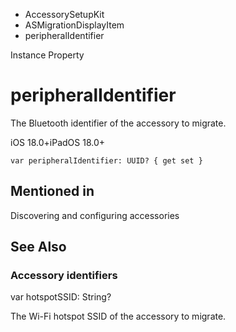 

- AccessorySetupKit
- ASMigrationDisplayItem
-  peripheralIdentifier 

Instance Property

# peripheralIdentifier

The Bluetooth identifier of the accessory to migrate.

iOS 18.0+iPadOS 18.0+

``` source
var peripheralIdentifier: UUID? { get set }
```

## Mentioned in 

Discovering and configuring accessories

## See Also

### Accessory identifiers

var hotspotSSID: String?

The Wi-Fi hotspot SSID of the accessory to migrate.

